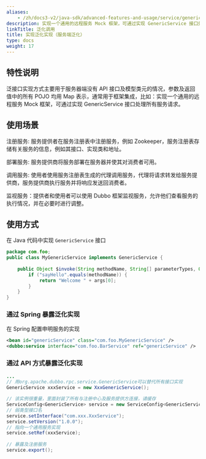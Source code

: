 ```yaml
---
aliases:
    - /zh/docs3-v2/java-sdk/advanced-features-and-usage/service/generic-service/
description: 实现一个通用的远程服务 Mock 框架，可通过实现 GenericService 接口处理所有服务请求
linkTitle: 泛化调用
title: 实现泛化实现（服务端泛化）
type: docs
weight: 17
---
```


## 特性说明
泛接口实现方式主要用于服务器端没有 API 接口及模型类元的情况，参数及返回值中的所有 POJO 均用 Map 表示，通常用于框架集成，比如：实现一个通用的远程服务 Mock 框架，可通过实现 GenericService 接口处理所有服务请求。

## 使用场景
注册服务: 服务提供者在服务注册表中注册服务，例如 Zookeeper，服务注册表存储有关服务的信息，例如其接口、实现类和地址。

部署服务: 服务提供商将服务部署在服务器并使其对消费者可用。

调用服务: 使用者使用服务注册表生成的代理调用服务，代理将请求转发给服务提供商，服务提供商执行服务并将响应发送回消费者。

监视服务：提供者和使用者可以使用 Dubbo 框架监视服务，允许他们查看服务的执行情况，并在必要时进行调整。


## 使用方式
在 Java 代码中实现 `GenericService` 接口

```java
package com.foo;
public class MyGenericService implements GenericService {
 
    public Object $invoke(String methodName, String[] parameterTypes, Object[] args) throws GenericException {
        if ("sayHello".equals(methodName)) {
            return "Welcome " + args[0];
        }
    }
}
```

### 通过 Spring 暴露泛化实现

在 Spring 配置申明服务的实现

```xml
<bean id="genericService" class="com.foo.MyGenericService" />
<dubbo:service interface="com.foo.BarService" ref="genericService" />
```

### 通过 API 方式暴露泛化实现

```java
... 
// 用org.apache.dubbo.rpc.service.GenericService可以替代所有接口实现 
GenericService xxxService = new XxxGenericService(); 

// 该实例很重量，里面封装了所有与注册中心及服务提供方连接，请缓存 
ServiceConfig<GenericService> service = new ServiceConfig<GenericService>();
// 弱类型接口名 
service.setInterface("com.xxx.XxxService");  
service.setVersion("1.0.0"); 
// 指向一个通用服务实现 
service.setRef(xxxService); 
 
// 暴露及注册服务 
service.export();
```